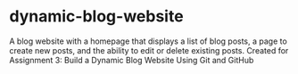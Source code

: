 # dynamic-blog-website
A blog website with a homepage that displays a list of blog posts, a page to create new posts, and the ability to edit or delete existing posts. 
Created for Assignment 3: Build a Dynamic Blog Website Using Git and GitHub